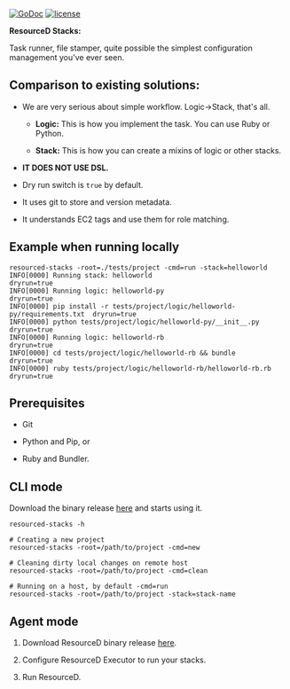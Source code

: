 [![GoDoc](https://godoc.org/github.com/resourced/resourced-stacks?status.svg)](http://godoc.org/github.com/resourced/resourced-stacks)
[![license](http://img.shields.io/badge/license-MIT-red.svg?style=flat)](https://raw.githubusercontent.com/resourced/resourced-stacks/master/LICENSE)

**ResourceD Stacks:**

Task runner, file stamper, quite possible the simplest configuration management you've ever seen.


## Comparison to existing solutions:

* We are very serious about simple workflow. Logic->Stack, that's all.

    * **Logic:** This is how you implement the task. You can use Ruby or Python.

    * **Stack:** This is how you can create a mixins of logic or other stacks.

* **IT DOES NOT USE DSL.**

* Dry run switch is `true` by default.

* It uses git to store and version metadata.

* It understands EC2 tags and use them for role matching.


## Example when running locally
```
resourced-stacks -root=./tests/project -cmd=run -stack=helloworld
INFO[0000] Running stack: helloworld                                          dryrun=true
INFO[0000] Running logic: helloworld-py                                       dryrun=true
INFO[0000] pip install -r tests/project/logic/helloworld-py/requirements.txt  dryrun=true
INFO[0000] python tests/project/logic/helloworld-py/__init__.py               dryrun=true
INFO[0000] Running logic: helloworld-rb                                       dryrun=true
INFO[0000] cd tests/project/logic/helloworld-rb && bundle                     dryrun=true
INFO[0000] ruby tests/project/logic/helloworld-rb/helloworld-rb.rb            dryrun=true
```


## Prerequisites

* Git

* Python and Pip, or

* Ruby and Bundler.


## CLI mode

Download the binary release [here](https://github.com/resourced/resourced-stacks/releases) and starts using it.
```
resourced-stacks -h

# Creating a new project
resourced-stacks -root=/path/to/project -cmd=new

# Cleaning dirty local changes on remote host
resourced-stacks -root=/path/to/project -cmd=clean

# Running on a host, by default -cmd=run
resourced-stacks -root=/path/to/project -stack=stack-name
```


## Agent mode

1. Download ResourceD binary release [here](https://github.com/resourced/resourced/releases).

2. Configure ResourceD Executor to run your stacks.

3. Run ResourceD.
